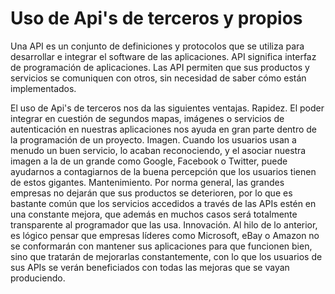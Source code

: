 # Uso de Api's de terceros y propios 
Una API es un conjunto de definiciones y protocolos que se utiliza para desarrollar e integrar el software de las aplicaciones. API significa interfaz de programación de aplicaciones. Las API permiten que sus productos y servicios se comuniquen con otros, sin necesidad de saber cómo están implementados.

El uso de Api's de terceros nos da las siguientes ventajas.
Rapidez. El poder integrar en cuestión de segundos mapas, imágenes o servicios de autenticación en nuestras aplicaciones nos ayuda en gran parte dentro de la programación de un proyecto.
Imagen. Cuando los usuarios usan a menudo un buen servicio, lo acaban reconociendo, y el asociar nuestra imagen a la de un grande como Google, Facebook o Twitter, puede ayudarnos a contagiarnos de la buena percepción que los usuarios tienen de estos gigantes.
Mantenimiento. Por norma general, las grandes empresas no dejarán que sus productos se deterioren, por lo que es bastante común que los servicios accedidos a través de las APIs estén en una constante mejora, que además en muchos casos será totalmente transparente al programador que las usa.
Innovación. Al hilo de lo anterior, es lógico pensar que empresas líderes como Microsoft, eBay o Amazon no se conformarán con mantener sus aplicaciones para que funcionen bien, sino que tratarán de mejorarlas constantemente, con lo que los usuarios de sus APIs se verán beneficiados con todas las mejoras que se vayan produciendo.

